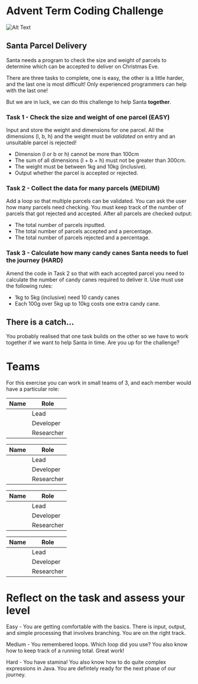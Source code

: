 # Advent Term Coding Challenge

![Alt Text](https://media.giphy.com/media/l0MYN7mdvcZBBpEly/giphy.gif)

## Santa Parcel Delivery

Santa needs a program to check the size and weight of parcels to determine which can be accepted to deliver on Christmas Eve. 

There are three tasks to complete, one is easy, the other is a little harder, and the last one is most difficult! Only experienced programmers can help with the last one!

But we are in luck, we can do this challenge to help Santa **together**.

### Task 1 - Check the size and weight of one parcel (EASY)

Input and store the weight and dimensions for one parcel. All the dimensions (l, b, h) and the weight must be *validated* on entry and an unsuitable parcel is rejected!

- Dimension (l or b or h) cannot be more than 100cm
- The sum of all dimensions (l + b + h) must not be greater than 300cm.
- The weight must be between 1kg and 10kg (inclusive).
- Output whether the parcel is accepted or rejected.

### Task 2 - Collect the data for many parcels (MEDIUM)

Add a loop so that multiple parcels can be validated. You can ask the user how many parcels need checking. You must keep track of the number of parcels that got rejected and accepted. After all parcels are checked output:

- The total number of parcels inputted.
- The total number of parcels accepted and a percentage.
- The total number of parcels rejected and a percentage.

### Task 3 - Calculate how many candy canes Santa needs to fuel the journey (HARD)

Amend the code in Task 2 so that with each accepted parcel you need to calculate the number of candy canes required to deliver it. Use must use the following rules:

- 1kg to 5kg (inclusive) need 10 candy canes
- Each 100g over 5kg up to 10kg costs one extra candy cane.

## There is a catch...

You probably realised that one task builds on the other so we have to work together if we want to help Santa in time. Are you up for the challenge?

# Teams

For this exercise you can work in small teams of 3, and each member would have a particular role:

| Name        | Role        |
| ----------- | ------------|
|             | Lead        |
|             | Developer   |
|             | Researcher  |

| Name        | Role        |
| ----------- | ------------|
|             | Lead        |
|             | Developer   |
|             | Researcher  |

| Name        | Role        |
| ----------- | ------------|
|             | Lead        |
|             | Developer   |
|             | Researcher  |

| Name        | Role        |
| ----------- | ------------|
|             | Lead        |
|             | Developer   |
|             | Researcher  |

# Reflect on the task and assess your level

Easy - You are getting comfortable with the basics. There is input, output, and simple processing that involves branching. You are on the right track.

Medium - You remembered loops. Which loop did you use? You also know how to keep track of a running total. Great work!

Hard - You have stamina! You also know how to do quite complex expressions in Java. You are defintely ready for the next phase of our journey.